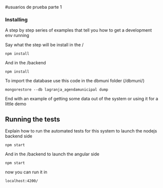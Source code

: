 #usuarios de prueba parte 1 


### Installing

A step by step series of examples that tell you how to get a development env running

Say what the step will be install in the /

```
npm install
```

And in the /backend

```
npm install
```

To import the database
use this code in the dbmuni folder (/dbmuni/)

```
mongorestore --db lagranja_agendamunicipal dump
```

End with an example of getting some data out of the system or using it for a little demo

## Running the tests

Explain how to run the automated tests for this system
to launch the nodejs backend side

```
npm start
```

And in the /backend to launch the angular side

```
npm start
```

now you can run it in

```
localhost:4200/
```
